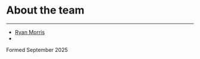 # About the team

---

* [Ryan Morris](./ryan-morris.md)
* <your name goes here >

Formed September 2025